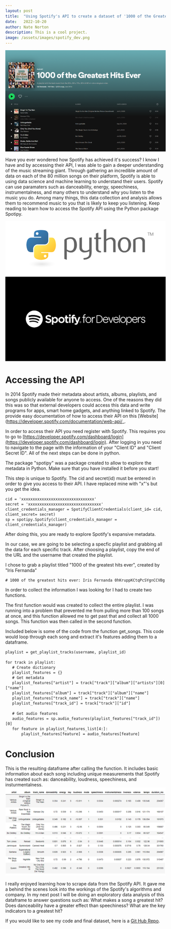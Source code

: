 ```yaml
---
layout: post
title:  "Using Spotify's API to create a dataset of '1000 of the Greatests Hits Ever'"
date:   2022-10-20
author: Nate Norton
description: This is a cool project.
image: /assets/images/spotify_dev.png
---
```



![Figure](https://raw.githubusercontent.com/nate-norton/stat386-projects/main/assets/images/spotify_capture2.png)
                                      
Have you ever wondered how Spotify has achieved it's success? I know I have and by accessing their API, I was able to gain a deeper understanding of the music streaming giant. Through gathering an incredible amount of data on each of the 80 million songs on their platform, Spotify is able to using data science and machine learning to understand their users. Spotify can use paramaters such as danceability, energy, speechiness, instrumentalness, and many others to understand why you listen to the music you do. Among many things, this data collection and analysis allows them to recommend music to you that is likely to keep you listening. Keep reading to learn how to access the Spotify API using the Python package Spotipy. 
                                      

![Figure](https://raw.githubusercontent.com/nate-norton/stat386-projects/main/assets/images/python.png)
![Figure](https://raw.githubusercontent.com/nate-norton/stat386-projects/main/assets/images/spotify_dev.png)     

# Accessing the API                          
In 2014 Spotify made their metadata about artists, albums, playlists, and songs publicly available for anyone to access. One of the reasons they did this was so that external developers could access this data and write programs for apps, smart home gadgets, and anything linked to Spotify. The provide easy documentation of how to access their API on this [Website](https://developer.spotify.com/documentation/web-api/_.

In order to access their API you need register with Spotify. This requires you to go to [https://developer.spotify.com/dashboard/login](https://developer.spotify.com/dashboard/login). After logging in you need to navigate to the page with the information of your "Client ID" and "Client Secret ID". All of the next steps can be done in python.

The package "spotipy" was a package created to allow to explore the metadata in Python. Make sure that you have installed it before you start!

This step is unique to Spotify. The cid and secret(id) must be entered in order to give you access to their API. I have replaced mine with "x"'s but you get the idea.
```
cid = 'xxxxxxxxxxxxxxxxxxxxxxxxxxxxxxxx'
secret = 'xxxxxxxxxxxxxxxxxxxxxxxxxxxxxxxx'
client_credentials_manager = SpotifyClientCredentials(client_id= cid, client_secret= secret)
sp = spotipy.Spotify(client_credentials_manager = client_credentials_manager)
```

After doing this, you are ready to explore Spotify's expansive metadata.

In our case, we are going to be selecting a specfic playlist and grabbing all the data for each specific track. After choosing a playlist, copy the end of the URL and the username that created the playlist. 

I chose to grab a playlist titled "1000 of the greatest hits ever", created by "Iris Fernanda"
```
# 1000 of the greatest hits ever: Iris Fernanda 0hKruppKCtqPcSYgnCCVBg
```
In order to collect the information I was looking for I had to create two functions.

The first function would was created to collect the entire playlist. I was running into a problem that prevented me from pulling more than 100 songs at once, and this function allowed me to get past that and collect all 1000 songs. This function was then called in the second function.

Included below is some of the code from the function get_songs. This code would loop through each song and extract it's features adding them to a dataframe.
```  
playlist = get_playlist_tracks(username, playlist_id)
    
for track in playlist:
   # Create dictionary
   playlist_features = {}
   # Get metadata
   playlist_features["artist"] = track["track"]["album"]["artists"][0]["name"]
   playlist_features["album"] = track["track"]["album"]["name"]
   playlist_features["track_name"] = track["track"]["name"]
   playlist_features["track_id"] = track["track"]["id"]
   
   # Get audio features
   audio_features = sp.audio_features(playlist_features["track_id"])[0]
   for feature in playlist_features_list[4:]:
       playlist_features[feature] = audio_features[feature]
```
# Conclusion
This is the resulting dataframe after calling the function. It includes basic information about each song including unique measurements that Spotify has created such as: danceability, loudness, speechiness, and insturmentalness.
![Figure](https://raw.githubusercontent.com/nate-norton/stat386-projects/main/assets/images/spotify_table.png)

I really enjoyed learning how to scrape data from the Spotify API. It gave me a behind the scenes look into the workings of the Spotify's algorithms and company. In my next post I will be doing an exploratory data analysis of this dataframe to answer questions such as: What makes a song a greatest hit? Does danceability have a greater effect than speechiness? What are the key indicators to a greatest hit?

If you would like to see my code and final dataset, here is a [Git Hub Repo](https://github.com/nate-norton/Spotify-API-Repo).
